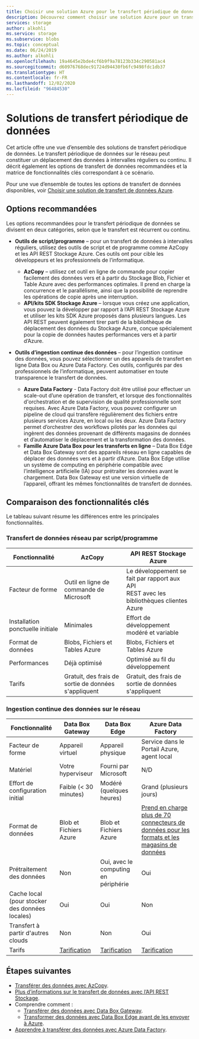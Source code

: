 ```yaml
---
title: Choisir une solution Azure pour le transfert périodique de données | Microsoft Docs
description: Découvrez comment choisir une solution Azure pour un transfert périodique de données.
services: storage
author: alkohli
ms.service: storage
ms.subservice: blobs
ms.topic: conceptual
ms.date: 06/24/2019
ms.author: alkohli
ms.openlocfilehash: 19a4645e2bde4cf6b9f9a78123b334c290581ac4
ms.sourcegitcommit: d60976768dec91724d94430fb6fc9498fdc1db37
ms.translationtype: HT
ms.contentlocale: fr-FR
ms.lasthandoff: 12/02/2020
ms.locfileid: "96484530"
---
```

# <a name="solutions-for-periodic-data-transfer"></a>Solutions de transfert périodique de données
 
Cet article offre une vue d’ensemble des solutions de transfert périodique de données. Le transfert périodique de données sur le réseau peut constituer un déplacement des données à intervalles réguliers ou continu. Il décrit également les options de transfert de données recommandées et la matrice de fonctionnalités clés correspondant à ce scénario.

Pour une vue d’ensemble de toutes les options de transfert de données disponibles, voir [Choisir une solution de transfert de données Azure](storage-choose-data-transfer-solution.md).

## <a name="recommended-options"></a>Options recommandées

Les options recommandées pour le transfert périodique de données se divisent en deux catégories, selon que le transfert est récurrent ou continu.

- **Outils de script/programme** – pour un transfert de données à intervalles réguliers, utilisez des outils de script et de programme comme AzCopy et les API REST Stockage Azure. Ces outils ont pour cible les développeurs et les professionnels de l’informatique.

    - **AzCopy** – utilisez cet outil en ligne de commande pour copier facilement des données vers et à partir du Stockage Blob, Fichier et Table Azure avec des performances optimales. Il prend en charge la concurrence et le parallélisme, ainsi que la possibilité de reprendre les opérations de copie après une interruption.
    - **API/kits SDK Stockage Azure** – lorsque vous créez une application, vous pouvez la développer par rapport à l’API REST Stockage Azure et utiliser les kits SDK Azure proposés dans plusieurs langues. Les API REST peuvent également tirer parti de la bibliothèque de déplacement des données du Stockage Azure, conçue spécialement pour la copie de données hautes performances vers et à partir d’Azure.

- **Outils d’ingestion continue des données** – pour l’ingestion continue des données, vous pouvez sélectionner un des appareils de transfert en ligne Data Box ou Azure Data Factory. Ces outils, configurés par des professionnels de l’informatique, peuvent automatiser en toute transparence le transfert de données.

    - **Azure Data Factory** - Data Factory doit être utilisé pour effectuer un scale-out d’une opération de transfert, et lorsque des fonctionnalités d'orchestration et de supervision de qualité professionnelle sont requises. Avec Azure Data Factory, vous pouvez configurer un pipeline de cloud qui transfère régulièrement des fichiers entre plusieurs services Azure, en local ou les deux. Azure Data Factory permet d’orchestrer des workflows pilotés par les données qui ingèrent des données provenant de différents magasins de données et d’automatiser le déplacement et la transformation des données.
    - **Famille Azure Data Box pour les transferts en ligne** – Data Box Edge et Data Box Gateway sont des appareils réseau en ligne capables de déplacer des données vers et à partir d’Azure. Data Box Edge utilise un système de computing en périphérie compatible avec l’intelligence artificielle (IA) pour prétraiter les données avant le chargement. Data Box Gateway est une version virtuelle de l’appareil, offrant les mêmes fonctionnalités de transfert de données.


## <a name="comparison-of-key-capabilities"></a>Comparaison des fonctionnalités clés

Le tableau suivant résume les différences entre les principales fonctionnalités.

### <a name="scriptedprogrammatic-network-data-transfer"></a>Transfert de données réseau par script/programme

| Fonctionnalité                  | AzCopy                                 | API REST Stockage Azure       |
|-----------------------------|----------------------------------------|-------------------------------|
| Facteur de forme                 | Outil en ligne de commande de Microsoft       | Le développement se fait par rapport aux API <br> REST avec les bibliothèques clientes Azure |
| Installation ponctuelle initiale     | Minimales                                | Effort de développement modéré et variable    |
| Format de données                 | Blobs, Fichiers et Tables Azure | Blobs, Fichiers et Tables Azure   |
| Performances                 | Déjà optimisé                      | Optimisé au fil du développement                  |
| Tarifs                     | Gratuit, des frais de sortie de données s'appliquent      | Gratuit, des frais de sortie de données s'appliquent        |

### <a name="continuous-data-ingestion-over-network"></a>Ingestion continue des données sur le réseau

| Fonctionnalité                                       | Data Box Gateway | Data Box Edge   | Azure Data Factory        |
|----------------------------------|-----------------------------------------|--------------------------|---------------------------|
| Facteur de forme                                   | Appareil virtuel             | Appareil physique          | Service dans le Portail Azure, agent local                                                            |
| Matériel                                      | Votre hyperviseur            | Fourni par Microsoft    | N/D                                                            |
| Effort de configuration initial                          | Faible (< 30 minutes)            | Modéré (quelques heures) | Grand (plusieurs jours)                                                 |
| Format de données                                   | Blob et Fichiers Azure   | Blob et Fichiers Azure | [Prend en charge plus de 70 connecteurs de données pour les formats et les magasins de données](../../data-factory/copy-activity-overview.md#supported-data-stores-and-formats)|
| Prétraitement des données                           | Non                         | Oui, avec le computing en périphérie    | Oui                                                           |
| Cache local<br>(pour stocker des données locales)    | Oui                        | Oui                      | Non                                                            |
| Transfert à partir d'autres clouds                    | Non                         | Non                       | Oui                                                           |
| Tarifs                                       | [Tarification](https://azure.microsoft.com/pricing/details/storage/databox/gateway/)                    | [Tarification](https://azure.microsoft.com/pricing/details/storage/databox/edge/)                  | [Tarification](https://azure.microsoft.com/pricing/details/data-factory/)                                                       |

## <a name="next-steps"></a>Étapes suivantes

- [Transférer des données avec AzCopy](./storage-use-azcopy-v10.md?toc=%2fazure%2fstorage%2ftables%2ftoc.json).
- [Plus d’informations sur le transfert de données avec l’API REST Stockage](/dotnet/api/overview/azure/storage).
- Comprendre comment :
    - [Transférer des données avec Data Box Gateway](../../databox-online/data-box-gateway-deploy-add-shares.md).
    - [Transformer des données avec Data Box Edge avant de les envoyer à Azure](../../databox-online/azure-stack-edge-deploy-configure-compute.md).
- [Apprendre à transférer des données avec Azure Data Factory](../../data-factory/tutorial-bulk-copy-portal.md).